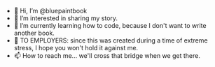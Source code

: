 - 👋 Hi, I’m @bluepaintbook
- 👀 I’m interested in sharing my story.
- 🌱 I’m currently learning how to code, because I don't want to write another book. 
- 💞️ TO EMPLOYERS: since this was created during a time of extreme stress, I hope you won't hold it against me.
- 📫 How to reach me... we'll cross that bridge when we get there. 

<!---
bluepaintbook/bluepaintbook is a ✨ special ✨ repository because its `README.md` (this file) appears on your GitHub profile.
You can click the Preview link to take a look at your changes.
--->
